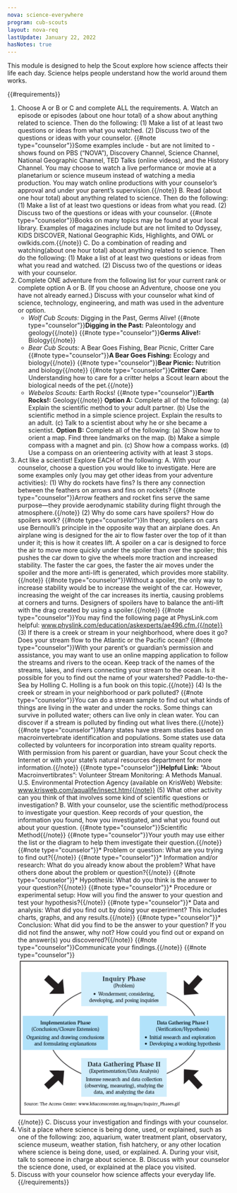 ```yaml
---
nova: science-everywhere
program: cub-scouts
layout: nova-req
lastUpdate: January 22, 2022
hasNotes: true
---
```


This module is designed to help the Scout explore how science affects their life each day. Science helps people understand how the world around them works.

{{#requirements}}
1. Choose A or B or C and complete ALL the requirements.
    A. Watch an episode or episodes (about one hour total) of a show about anything related to science. Then do the following:
        (1) Make a list of at least two questions or ideas from what you watched.
        (2) Discuss two of the questions or ideas with your counselor.
            {{#note type="counselor"}}Some examples include - but are not limited to - shows found on PBS (“NOVA”), Discovery Channel, Science Channel, National Geographic Channel, TED Talks (online videos), and the History Channel. You may choose to watch a live performance or movie at a planetarium or science museum instead of watching a media production. You may watch online productions with your counselor’s approval and under your parent’s supervision.{{/note}}
    B. Read (about one hour total) about anything related to science. Then do the following:
        (1) Make a list of at least two questions or ideas from what you read.
        (2) Discuss two of the questions or ideas with your counselor.
            {{#note type="counselor"}}Books on many topics may be found at your local library. Examples of magazines include but are not limited to Odyssey, KIDS DISCOVER, National Geographic Kids, Highlights, and OWL or owlkids.com.{{/note}}
    C. Do a combination of reading and watching(about one hour total) about anything related to science. Then do the following:
        (1) Make a list of at least two questions or ideas from what you read and watched.
        (2) Discuss two of the questions or ideas with your counselor.
2. Complete ONE adventure from the following list for your current rank or complete option A or B. (If you choose an Adventure, choose one you have not already earned.) Discuss with your counselor what kind of science, technology, engineering, and math was used in the adventure or option.
    * *Wolf Cub Scouts:* Digging in the Past, Germs Alive!
        {{#note type="counselor"}}**Digging in the Past:** Paleontology and geology{{/note}}
        {{#note type="counselor"}}**Germs Alive!:** Biology{{/note}}
    * *Bear Cub Scouts:* A Bear Goes Fishing, Bear Picnic, Critter Care
        {{#note type="counselor"}}**A Bear Goes Fishing:** Ecology and biology{{/note}}
        {{#note type="counselor"}}**Bear Picnic:** Nutrition and biology{{/note}}
        {{#note type="counselor"}}**Critter Care:** Understanding how to care for a critter helps a Scout learn about the biological needs of the pet.{{/note}}
    * *Webelos Scouts:* Earth Rocks!
        {{#note type="counselor"}}**Earth Rocks!:** Geology{{/note}}
    **Option A:** Complete all of the following:
        (a) Explain the scientific method to your adult partner.
        (b) Use the scientific method in a simple science project. Explain the results to an adult.
        (c) Talk to a scientist about why he or she became a scientist.
    **Option B:** Complete all of the following:
        (a) Show how to orient a map. Find three landmarks on the map.
        (b) Make a simple compass with a magnet and pin.
        (c) Show how a compass works.
        (d) Use a compass on an orienteering activity with at least 3 stops.
3. Act like a scientist! Explore EACH of the following:
    A. With your counselor, choose a question you would like to investigate. Here are some examples only (you may get other ideas from your adventure activities):
        (1) Why do rockets have fins? Is there any connection between the feathers on arrows and fins on rockets?
            {{#note type="counselor"}}Arrow feathers and rocket fins serve the same purpose—they provide aerodynamic stability during flight through the atmosphere.{{/note}}
        (2) Why do some cars have spoilers? How do spoilers work?
            {{#note type="counselor"}}In theory, spoilers on cars use Bernoulli’s principle in the opposite way that an airplane does. An airplane wing is designed for the air to flow faster over the top of it than under it; this is how it creates lift. A spoiler on a car is designed to force the air to move more quickly under the spoiler than over the spoiler; this pushes the car down to give the wheels more traction and increased stability. The faster the car goes, the faster the air moves under the spoiler and the more anti-lift is generated, which provides more stability.{{/note}}
            {{#note type="counselor"}}Without a spoiler, the only way to increase stability would be to increase the weight of the car. However, increasing the weight of the car increases its inertia, causing problems at corners and turns. Designers of spoilers have to balance the anti-lift with the drag created by using a spoiler.{{/note}}
            {{#note type="counselor"}}You may find the following page at PhysLink.com helpful: www.physlink.com/education/askexperts/ae496.cfm.{{/note}}
        (3) If there is a creek or stream in your neighborhood, where does it go? Does your stream flow to the Atlantic or the Pacific ocean?
            {{#note type="counselor"}}With your parent’s or guardian’s permission and assistance, you may want to use an online mapping application to follow the streams and rivers to the ocean. Keep track of the names of the streams, lakes, and rivers connecting your stream to the ocean. Is it possible for you to find out the name of your watershed? Paddle-to-the-Sea by Holling C. Holling is a fun book on this topic.{{/note}}
        (4) Is the creek or stream in your neighborhood or park polluted?
            {{#note type="counselor"}}You can do a stream sample to find out what kinds of things are living in the water and under the rocks.  Some things can survive in polluted water; others can live only in clean water. You can discover if a stream is polluted by finding out what lives there.{{/note}}
            {{#note type="counselor"}}Many states have stream studies based on macroinvertebrate identification and populations. Some states use data collected by volunteers for incorporation into stream quality reports. With permission from his parent or guardian, have your Scout check the Internet or with your state’s natural resources department for more information.{{/note}}
            {{#note type="counselor"}}**Helpful Link:** “About Macroinvertibrates”: Volunteer Stream Monitoring: A Methods Manual. U.S. Environmental Protection Agency (available on KrisWeb) Website: www.krisweb.com/aqualife/insect.htm{{/note}}
        (5) What other activity can you think of that involves some kind of scientific questions or investigation?
    B. With your counselor, use the scientific method/process to investigate your question. Keep records of your question, the information you found, how you investigated, and what you found out about your question.
        {{#note type="counselor"}}Scientific Method{{/note}}
        {{#note type="counselor"}}Your youth may use either the list or the diagram to help them investigate their question.{{/note}}
        {{#note type="counselor"}}* Problem or question: What are you trying to find out?{{/note}}
        {{#note type="counselor"}}* Information and/or research: What do you already know about the problem? What have others done about the problem or question?{{/note}}
        {{#note type="counselor"}}* Hypothesis: What do you think is the answer to your question?{{/note}}
        {{#note type="counselor"}}* Procedure or experimental setup: How will you find the answer to your question and test your hypothesis?{{/note}}
        {{#note type="counselor"}}* Data and analysis: What did you find out by doing your experiment? This includes charts, graphs, and any results.{{/note}}
        {{#note type="counselor"}}* Conclusion: What did you find to be the answer to your question? If you did not find the answer, why not? How could you find out or expand on the answer(s) you discovered?{{/note}}
        {{#note type="counselor"}}Communicate your findings.{{/note}}
        {{#note type="counselor"}}<img src="inquiry-cycle.png" class="W(100%) H(a)">{{/note}}
    C. Discuss your investigation and findings with your counselor.
4. Visit a place where science is being done, used, or explained, such as one of the following: zoo, aquarium, water treatment plant, observatory, science museum, weather station, fish hatchery, or any other location where science is being done, used, or explained.
    A. During your visit, talk to someone in charge about science.
    B. Discuss with your counselor the science done, used, or explained at the place you visited.
5. Discuss with your counselor how science affects your everyday life.
{{/requirements}}
